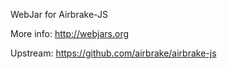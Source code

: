 WebJar for Airbrake-JS

More info: http://webjars.org

Upstream: https://github.com/airbrake/airbrake-js
